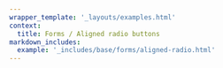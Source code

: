 ```yaml
---
wrapper_template: '_layouts/examples.html'
context:
  title: Forms / Aligned radio buttons
markdown_includes:
  example: '_includes/base/forms/aligned-radio.html'
---
```

